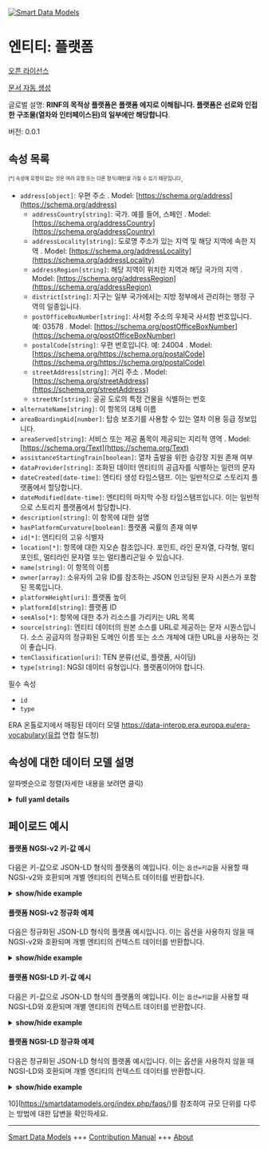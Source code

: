 <!-- 10-Header -->    
[![Smart Data Models](https://smartdatamodels.org/wp-content/uploads/2022/01/SmartDataModels_logo.png "Logo")](https://smartdatamodels.org)    
엔티티: 플랫폼    
========<!-- /10-Header -->    
<!-- 15-License -->    
[오픈 라이선스](https://github.com/smart-data-models//dataModel.ERA/blob/master/Platform/LICENSE.md)    
[문서 자동 생성](https://docs.google.com/presentation/d/e/2PACX-1vTs-Ng5dIAwkg91oTTUdt8ua7woBXhPnwavZ0FxgR8BsAI_Ek3C5q97Nd94HS8KhP-r_quD4H0fgyt3/pub?start=false&loop=false&delayms=3000#slide=id.gb715ace035_0_60)    
<!-- /15-License -->    
<!-- 20-Description -->    
글로벌 설명: **RINF의 목적상 플랫폼은 플랫폼 에지로 이해됩니다. 플랫폼은 선로와 인접한 구조물(열차와 인터페이스된)의 일부에만 해당합니다**.    
버전: 0.0.1    
<!-- /20-Description -->    
<!-- 30-PropertiesList -->    
## 속성 목록    
<sup><sub>[*] 속성에 유형이 없는 것은 여러 유형 또는 다른 형식/패턴을 가질 수 있기 때문입니다</sub></sup>.    
- `address[object]`: 우편 주소  . Model: [https://schema.org/address](https://schema.org/address)	- `addressCountry[string]`: 국가. 예를 들어, 스페인  . Model: [https://schema.org/addressCountry](https://schema.org/addressCountry)    
	- `addressLocality[string]`: 도로명 주소가 있는 지역 및 해당 지역에 속한 지역  . Model: [https://schema.org/addressLocality](https://schema.org/addressLocality)    
	- `addressRegion[string]`: 해당 지역이 위치한 지역과 해당 국가의 지역  . Model: [https://schema.org/addressRegion](https://schema.org/addressRegion)    
	- `district[string]`: 지구는 일부 국가에서는 지방 정부에서 관리하는 행정 구역의 일종입니다.      
	- `postOfficeBoxNumber[string]`: 사서함 주소의 우체국 사서함 번호입니다. 예: 03578  . Model: [https://schema.org/postOfficeBoxNumber](https://schema.org/postOfficeBoxNumber)    
	- `postalCode[string]`: 우편 번호입니다. 예: 24004  . Model: [https://schema.org/https://schema.org/postalCode](https://schema.org/https://schema.org/postalCode)    
	- `streetAddress[string]`: 거리 주소  . Model: [https://schema.org/streetAddress](https://schema.org/streetAddress)    
	- `streetNr[string]`: 공공 도로의 특정 건물을 식별하는 번호      
- `alternateName[string]`: 이 항목의 대체 이름  - `areaBoardingAid[number]`: 탑승 보조기를 사용할 수 있는 열차 이용 등급 정보입니다.  - `areaServed[string]`: 서비스 또는 제공 품목이 제공되는 지리적 영역  . Model: [https://schema.org/Text](https://schema.org/Text)- `assistanceStartingTrain[boolean]`: 열차 출발을 위한 승강장 지원 존재 여부  - `dataProvider[string]`: 조화된 데이터 엔티티의 공급자를 식별하는 일련의 문자  - `dateCreated[date-time]`: 엔티티 생성 타임스탬프. 이는 일반적으로 스토리지 플랫폼에서 할당합니다.  - `dateModified[date-time]`: 엔티티의 마지막 수정 타임스탬프입니다. 이는 일반적으로 스토리지 플랫폼에서 할당합니다.  - `description[string]`: 이 항목에 대한 설명  - `hasPlatformCurvature[boolean]`: 플랫폼 곡률의 존재 여부  - `id[*]`: 엔티티의 고유 식별자  - `location[*]`: 항목에 대한 지오숀 참조입니다. 포인트, 라인 문자열, 다각형, 멀티포인트, 멀티라인 문자열 또는 멀티폴리곤일 수 있습니다.  - `name[string]`: 이 항목의 이름  - `owner[array]`: 소유자의 고유 ID를 참조하는 JSON 인코딩된 문자 시퀀스가 포함된 목록입니다.  - `platformHeight[uri]`: 플랫폼 높이  - `platformId[string]`: 플랫폼 ID  - `seeAlso[*]`: 항목에 대한 추가 리소스를 가리키는 URL 목록  - `source[string]`: 엔티티 데이터의 원본 소스를 URL로 제공하는 문자 시퀀스입니다. 소스 공급자의 정규화된 도메인 이름 또는 소스 개체에 대한 URL을 사용하는 것이 좋습니다.  - `tenClassification[uri]`: TEN 분류(선로, 플랫폼, 사이딩)  - `type[string]`: NGSI 데이터 유형입니다. 플랫폼이어야 합니다.  <!-- /30-PropertiesList -->    
<!-- 35-RequiredProperties -->    
필수 속성    
- `id`  - `type`  <!-- /35-RequiredProperties -->    
<!-- 40-RequiredProperties -->    
ERA 온톨로지에서 매핑된 데이터 모델 https://data-interop.era.europa.eu/era-vocabulary(유럽 연합 철도청)    
<!-- /40-RequiredProperties -->    
<!-- 50-DataModelHeader -->    
## 속성에 대한 데이터 모델 설명    
알파벳순으로 정렬(자세한 내용을 보려면 클릭)    
<!-- /50-DataModelHeader -->    
<!-- 60-ModelYaml -->    
<details><summary><strong>full yaml details</strong></summary>      
```yaml    
Platform:      
  description: Platform for the purpose of RINF is understood as a platform edge. A platform concerns only the part of the structure neighbouring to the track (interfaced with trains).      
  properties:      
    address:      
      description: The mailing address      
      properties:      
        addressCountry:      
          description: 'The country. For example, Spain'      
          type: string      
          x-ngsi:      
            model: https://schema.org/addressCountry      
            type: Property      
        addressLocality:      
          description: 'The locality in which the street address is, and which is in the region'      
          type: string      
          x-ngsi:      
            model: https://schema.org/addressLocality      
            type: Property      
        addressRegion:      
          description: 'The region in which the locality is, and which is in the country'      
          type: string      
          x-ngsi:      
            model: https://schema.org/addressRegion      
            type: Property      
        district:      
          description: 'A district is a type of administrative division that, in some countries, is managed by the local government'      
          type: string      
          x-ngsi:      
            type: Property      
        postOfficeBoxNumber:      
          description: 'The post office box number for PO box addresses. For example, 03578'      
          type: string      
          x-ngsi:      
            model: https://schema.org/postOfficeBoxNumber      
            type: Property      
        postalCode:      
          description: 'The postal code. For example, 24004'      
          type: string      
          x-ngsi:      
            model: https://schema.org/https://schema.org/postalCode      
            type: Property      
        streetAddress:      
          description: The street address      
          type: string      
          x-ngsi:      
            model: https://schema.org/streetAddress      
            type: Property      
        streetNr:      
          description: Number identifying a specific property on a public street      
          type: string      
          x-ngsi:      
            type: Property      
      type: object      
      x-ngsi:      
        model: https://schema.org/address      
        type: Property      
    alternateName:      
      description: An alternative name for this item      
      type: string      
      x-ngsi:      
        type: Property      
    areaBoardingAid:      
      description: Information of the train access level for which the boarding aid can be used.      
      type: number      
      x-ngsi:      
        type: Property      
    areaServed:      
      description: The geographic area where a service or offered item is provided      
      type: string      
      x-ngsi:      
        model: https://schema.org/Text      
        type: Property      
    assistanceStartingTrain:      
      description: Existence of platform assistance for starting train      
      type: boolean      
      x-ngsi:      
        type: Property      
    dataProvider:      
      description: A sequence of characters identifying the provider of the harmonised data entity      
      type: string      
      x-ngsi:      
        type: Property      
    dateCreated:      
      description: Entity creation timestamp. This will usually be allocated by the storage platform      
      format: date-time      
      type: string      
      x-ngsi:      
        type: Property      
    dateModified:      
      description: Timestamp of the last modification of the entity. This will usually be allocated by the storage platform      
      format: date-time      
      type: string      
      x-ngsi:      
        type: Property      
    description:      
      description: A description of this item      
      type: string      
      x-ngsi:      
        type: Property      
    hasPlatformCurvature:      
      description: Existence of  platform curvature      
      type: boolean      
      x-ngsi:      
        type: Property      
    id:      
      anyOf:      
        - description: Identifier format of any NGSI entity      
          maxLength: 256      
          minLength: 1      
          pattern: ^[\w\-\.\{\}\$\+\*\[\]`|~^@!,:\\]+$      
          type: string      
          x-ngsi:      
            type: Property      
        - description: Identifier format of any NGSI entity      
          format: uri      
          type: string      
          x-ngsi:      
            type: Property      
      description: Unique identifier of the entity      
      x-ngsi:      
        type: Property      
    location:      
      description: 'Geojson reference to the item. It can be Point, LineString, Polygon, MultiPoint, MultiLineString or MultiPolygon'      
      oneOf:      
        - description: Geojson reference to the item. Point      
          properties:      
            bbox:      
              items:      
                type: number      
              minItems: 4      
              type: array      
            coordinates:      
              items:      
                type: number      
              minItems: 2      
              type: array      
            type:      
              enum:      
                - Point      
              type: string      
          required:      
            - type      
            - coordinates      
          title: GeoJSON Point      
          type: object      
          x-ngsi:      
            type: GeoProperty      
        - description: Geojson reference to the item. LineString      
          properties:      
            bbox:      
              items:      
                type: number      
              minItems: 4      
              type: array      
            coordinates:      
              items:      
                items:      
                  type: number      
                minItems: 2      
                type: array      
              minItems: 2      
              type: array      
            type:      
              enum:      
                - LineString      
              type: string      
          required:      
            - type      
            - coordinates      
          title: GeoJSON LineString      
          type: object      
          x-ngsi:      
            type: GeoProperty      
        - description: Geojson reference to the item. Polygon      
          properties:      
            bbox:      
              items:      
                type: number      
              minItems: 4      
              type: array      
            coordinates:      
              items:      
                items:      
                  items:      
                    type: number      
                  minItems: 2      
                  type: array      
                minItems: 4      
                type: array      
              type: array      
            type:      
              enum:      
                - Polygon      
              type: string      
          required:      
            - type      
            - coordinates      
          title: GeoJSON Polygon      
          type: object      
          x-ngsi:      
            type: GeoProperty      
        - description: Geojson reference to the item. MultiPoint      
          properties:      
            bbox:      
              items:      
                type: number      
              minItems: 4      
              type: array      
            coordinates:      
              items:      
                items:      
                  type: number      
                minItems: 2      
                type: array      
              type: array      
            type:      
              enum:      
                - MultiPoint      
              type: string      
          required:      
            - type      
            - coordinates      
          title: GeoJSON MultiPoint      
          type: object      
          x-ngsi:      
            type: GeoProperty      
        - description: Geojson reference to the item. MultiLineString      
          properties:      
            bbox:      
              items:      
                type: number      
              minItems: 4      
              type: array      
            coordinates:      
              items:      
                items:      
                  items:      
                    type: number      
                  minItems: 2      
                  type: array      
                minItems: 2      
                type: array      
              type: array      
            type:      
              enum:      
                - MultiLineString      
              type: string      
          required:      
            - type      
            - coordinates      
          title: GeoJSON MultiLineString      
          type: object      
          x-ngsi:      
            type: GeoProperty      
        - description: Geojson reference to the item. MultiLineString      
          properties:      
            bbox:      
              items:      
                type: number      
              minItems: 4      
              type: array      
            coordinates:      
              items:      
                items:      
                  items:      
                    items:      
                      type: number      
                    minItems: 2      
                    type: array      
                  minItems: 4      
                  type: array      
                type: array      
              type: array      
            type:      
              enum:      
                - MultiPolygon      
              type: string      
          required:      
            - type      
            - coordinates      
          title: GeoJSON MultiPolygon      
          type: object      
          x-ngsi:      
            type: GeoProperty      
      x-ngsi:      
        type: GeoProperty      
    name:      
      description: The name of this item      
      type: string      
      x-ngsi:      
        type: Property      
    owner:      
      description: A List containing a JSON encoded sequence of characters referencing the unique Ids of the owner(s)      
      items:      
        anyOf:      
          - description: Identifier format of any NGSI entity      
            maxLength: 256      
            minLength: 1      
            pattern: ^[\w\-\.\{\}\$\+\*\[\]`|~^@!,:\\]+$      
            type: string      
            x-ngsi:      
              type: Property      
          - description: Identifier format of any NGSI entity      
            format: uri      
            type: string      
            x-ngsi:      
              type: Property      
        description: Unique identifier of the entity      
        x-ngsi:      
          type: Property      
      type: array      
      x-ngsi:      
        type: Property      
    platformHeight:      
      description: Height of platform      
      format: uri      
      type: string      
      x-ngsi:      
        type: Relationship      
    platformId:      
      description: Platform id      
      type: string      
      x-ngsi:      
        type: Property      
    seeAlso:      
      description: list of uri pointing to additional resources about the item      
      oneOf:      
        - items:      
            format: uri      
            type: string      
          minItems: 1      
          type: array      
        - format: uri      
          type: string      
      x-ngsi:      
        type: Property      
    source:      
      description: 'A sequence of characters giving the original source of the entity data as a URL. Recommended to be the fully qualified domain name of the source provider, or the URL to the source object'      
      type: string      
      x-ngsi:      
        type: Property      
    tenClassification:      
      description: 'TEN classification (of track, of platform, of siding)'      
      format: uri      
      type: string      
      x-ngsi:      
        type: Relationship      
    type:      
      description: NGSI data type. It has to be Platform      
      enum:      
        - Platform      
      type: string      
      x-ngsi:      
        type: Property      
  required:      
    - id      
    - type      
  type: object      
  x-derived-from: http://data.europa.eu/949/Platform      
  x-disclaimer: 'Redistribution and use in source and binary forms, with or without modification, are permitted  provided that the license conditions are met. Copyleft (c) 2023 Contributors to Smart Data Models Program'      
  x-license-url: https://github.com/smart-data-models/dataModel.ERA/blob/master/Platform/LICENSE.md      
  x-model-schema: https://smart-data-models.github.io/dataModel.ERA/Certificate/schema.json      
  x-model-tags: 'ERA vocabulary, railway, train'      
  x-version: 0.0.1      
```    
</details>      
<!-- /60-ModelYaml -->    
<!-- 70-MiddleNotes -->    
<!-- /70-MiddleNotes -->    
<!-- 80-Examples -->    
## 페이로드 예시    
#### 플랫폼 NGSI-v2 키-값 예시    
다음은 키-값으로 JSON-LD 형식의 플랫폼의 예입니다. 이는 `옵션=키값`을 사용할 때 NGSI-v2와 호환되며 개별 엔티티의 컨텍스트 데이터를 반환합니다.    
<details><summary><strong>show/hide example</strong></summary>      
```json  
{  
  "id": "urn:ngsi-ld:Platform:id:REDQ:77428165",  
  "dateCreated": "2014-05-22T17:31:26Z",  
  "dateModified": "2015-07-10T11:53:40Z",  
  "source": "Expert add young argue expect fast cover. Last choose environment among authority. Though these set phone movie.",  
  "name": "Ahead wish nation. Suddenly item price thank ",  
  "alternateName": "Thing always des",  
  "description": "Brother teacher eight. Seven dark discuss cut industry. Woman morning new something reach state summer also.",  
  "dataProvider": "Box party next industry growth. Ask whether smile. Ready performance hit physical.",  
  "owner": [  
    "urn:ngsi-ld:Platform:items:EWLF:88873659",  
    "urn:ngsi-ld:Platform:items:RDZQ:94648337"  
  ],  
  "seeAlso": [  
    "urn:ngsi-ld:Platform:items:KUEW:50743453"  
  ],  
  "location": {  
    "type": "Point",  
    "coordinates": [  
      0.7759285,  
      6.065558  
    ]  
  },  
  "address": {  
    "streetAddress": "Beat change nor western floor. Quickly continue let often.",  
    "addressLocality": "Certainly from interesting race standard natura",  
    "addressRegion": "Sense road week mention or. Worker still partner position wall fly training. By field husband professional.",  
    "addressCountry": "Tend thank artist prepare. Pretty choice",  
    "postalCode": "Measure dark able win usually respond whom. Cult",  
    "postOfficeBoxNumber": "Possible consumer war call at certain. Wrong stuff program color professional. Tax fish medical end performance as Mrs run.",  
    "streetNr": "Both in human kid trouble else. Cause wi",  
    "district": "Box vote much somebody. Story center listen push. Manager last address degree exactly."  
  },  
  "areaServed": "Election young each situation water. Discover situation change prove entire middle.",  
  "type": "Platform",  
  "areaBoardingAid": 864,  
  "assistanceStartingTrain": false,  
  "hasPlatformCurvature": false,  
  "platformId": "Whole magazine truth st",  
  "platformHeight": "urn:ngsi-ld:Platform:platformHeight:TZIR:59382421",  
  "tenClassification": "urn:ngsi-ld:Platform:tenClassification:DLNK:92411578",  
  "context": [  
    "https://raw.githubusercontent.com/smart-data-models/dataModel.ERA/master/context.jsonld"  
  ]  
}  
```  
</details>    
#### 플랫폼 NGSI-v2 정규화 예제    
다음은 정규화된 JSON-LD 형식의 플랫폼 예시입니다. 이는 옵션을 사용하지 않을 때 NGSI-v2와 호환되며 개별 엔티티의 컨텍스트 데이터를 반환합니다.    
<details><summary><strong>show/hide example</strong></summary>      
```json  
{  
  "id": "urn:ngsi-ld:Platform:id:REDQ:77428165",  
  "dateCreated": {  
    "type": "DateTime",  
    "value": "2014-05-22T17:31:26Z"  
  },  
  "dateModified": {  
    "type": "DateTime",  
    "value": "2015-07-10T11:53:40Z"  
  },  
  "source": {  
    "type": "Text",  
    "value": "Expert add young argue expect fast cover. Last choose environment among authority. Though these set phone movie."  
  },  
  "name": {  
    "type": "Text",  
    "value": "Ahead wish nation. Suddenly item price thank "  
  },  
  "alternateName": {  
    "type": "Text",  
    "value": "Thing always des"  
  },  
  "description": {  
    "type": "Text",  
    "value": "Brother teacher eight. Seven dark discuss cut industry. Woman morning new something reach state summer also."  
  },  
  "dataProvider": {  
    "type": "Text",  
    "value": "Box party next industry growth. Ask whether smile. Ready performance hit physical."  
  },  
  "owner": {  
    "type": "StructuredValue",  
    "value": [  
      "urn:ngsi-ld:Platform:items:EWLF:88873659",  
      "urn:ngsi-ld:Platform:items:RDZQ:94648337"  
    ]  
  },  
  "seeAlso": {  
    "type": "StructuredValue",  
    "value": [  
      "urn:ngsi-ld:Platform:items:KUEW:50743453"  
    ]  
  },  
  "location": {  
    "type": "geo:json",  
    "value": {  
      "type": "Point",  
      "coordinates": [  
        0.7759285,  
        6.065558  
      ]  
    }  
  },  
  "address": {  
    "type": "StructuredValue",  
    "value": {  
      "streetAddress": "Beat change nor western floor. Quickly continue let often.",  
      "addressLocality": "Certainly from interesting race standard natura",  
      "addressRegion": "Sense road week mention or. Worker still partner position wall fly training. By field husband professional.",  
      "addressCountry": "Tend thank artist prepare. Pretty choice",  
      "postalCode": "Measure dark able win usually respond whom. Cult",  
      "postOfficeBoxNumber": "Possible consumer war call at certain. Wrong stuff program color professional. Tax fish medical end performance as Mrs run.",  
      "streetNr": "Both in human kid trouble else. Cause wi",  
      "district": "Box vote much somebody. Story center listen push. Manager last address degree exactly."  
    }  
  },  
  "areaServed": {  
    "type": "Text",  
    "value": "Election young each situation water. Discover situation change prove entire middle."  
  },  
  "type": "Platform",  
  "areaBoardingAid": {  
    "type": "Number",  
    "value": 864  
  },  
  "assistanceStartingTrain": {  
    "type": "Boolean",  
    "value": false  
  },  
  "hasPlatformCurvature": {  
    "type": "Boolean",  
    "value": false  
  },  
  "platformId": {  
    "type": "Text",  
    "value": "Whole magazine truth st"  
  },  
  "platformHeight": {  
    "type": "Text",  
    "value": "urn:ngsi-ld:Platform:platformHeight:TZIR:59382421"  
  },  
  "tenClassification": {  
    "type": "Text",  
    "value": "urn:ngsi-ld:Platform:tenClassification:DLNK:92411578"  
  },  
  "context": {  
    "type": "StructuredValue",  
    "value": [  
      "https://raw.githubusercontent.com/smart-data-models/dataModel.ERA/master/context.jsonld"  
    ]  
  }  
}  
```  
</details>    
#### 플랫폼 NGSI-LD 키-값 예시    
다음은 키-값으로 JSON-LD 형식의 플랫폼의 예입니다. 이는 `옵션=키값`을 사용할 때 NGSI-LD와 호환되며 개별 엔티티의 컨텍스트 데이터를 반환합니다.    
<details><summary><strong>show/hide example</strong></summary>      
```json  
{  
  "id": "urn:ngsi-ld:Platform:id:REDQ:77428165",  
  "dateCreated": "2014-05-22T17:31:26Z",  
  "dateModified": "2015-07-10T11:53:40Z",  
  "source": "Expert add young argue expect fast cover. Last choose environment among authority. Though these set phone movie.",  
  "name": "Ahead wish nation. Suddenly item price thank ",  
  "alternateName": "Thing always des",  
  "description": "Brother teacher eight. Seven dark discuss cut industry. Woman morning new something reach state summer also.",  
  "dataProvider": "Box party next industry growth. Ask whether smile. Ready performance hit physical.",  
  "owner": [  
    "urn:ngsi-ld:Platform:items:EWLF:88873659",  
    "urn:ngsi-ld:Platform:items:RDZQ:94648337"  
  ],  
  "seeAlso": [  
    "urn:ngsi-ld:Platform:items:KUEW:50743453"  
  ],  
  "location": {  
    "type": "Point",  
    "coordinates": [  
      0.7759285,  
      6.065558  
    ]  
  },  
  "address": {  
    "streetAddress": "Beat change nor western floor. Quickly continue let often.",  
    "addressLocality": "Certainly from interesting race standard natura",  
    "addressRegion": "Sense road week mention or. Worker still partner position wall fly training. By field husband professional.",  
    "addressCountry": "Tend thank artist prepare. Pretty choice",  
    "postalCode": "Measure dark able win usually respond whom. Cult",  
    "postOfficeBoxNumber": "Possible consumer war call at certain. Wrong stuff program color professional. Tax fish medical end performance as Mrs run.",  
    "streetNr": "Both in human kid trouble else. Cause wi",  
    "district": "Box vote much somebody. Story center listen push. Manager last address degree exactly."  
  },  
  "areaServed": "Election young each situation water. Discover situation change prove entire middle.",  
  "type": "Platform",  
  "areaBoardingAid": 864,  
  "assistanceStartingTrain": false,  
  "hasPlatformCurvature": false,  
  "platformId": "Whole magazine truth st",  
  "platformHeight": "urn:ngsi-ld:Platform:platformHeight:TZIR:59382421",  
  "tenClassification": "urn:ngsi-ld:Platform:tenClassification:DLNK:92411578",  
  "@context": [  
    "https://smartdatamodels.org/context.jsonld"  
  ],  
  "context": [  
    "https://raw.githubusercontent.com/smart-data-models/dataModel.ERA/master/context.jsonld"  
  ]  
}  
```  
</details>    
#### 플랫폼 NGSI-LD 정규화 예제    
다음은 정규화된 JSON-LD 형식의 플랫폼 예시입니다. 이는 옵션을 사용하지 않을 때 NGSI-LD와 호환되며 개별 엔티티의 컨텍스트 데이터를 반환합니다.    
<details><summary><strong>show/hide example</strong></summary>      
```json  
{  
  "id": "urn:ngsi-ld:Platform:id:IGEE:91325946",  
  "dateCreated": {  
    "type": "Property",  
    "value": {  
      "@type": "DateTime",  
      "@value": "2004-01-10T21:28:28Z"  
    }  
  },  
  "dateModified": {  
    "type": "Property",  
    "value": {  
      "@type": "DateTime",  
      "@value": "2021-02-19T11:00:31Z"  
    }  
  },  
  "source": {  
    "type": "Property",  
    "value": "Professional mean like fine box. Most statement military this there after also consumer."  
  },  
  "name": {  
    "type": "Property",  
    "value": "Organization human on apply history enter. Response guy today fact field stand. Should statement strategy tru"  
  },  
  "alternateName": {  
    "type": "Property",  
    "value": "Huge address same song act power. Property man sit direction wonder. Year general doctor production black after hold."  
  },  
  "description": {  
    "type": "Property",  
    "value": "Break official black hold. Them next create between half."  
  },  
  "dataProvider": {  
    "type": "Property",  
    "value": "Partner base paper. Positive form"  
  },  
  "owner": {  
    "type": "Property",  
    "value": [  
      "urn:ngsi-ld:Platform:items:DWXZ:32083986",  
      "urn:ngsi-ld:Platform:items:DFRT:50172537"  
    ]  
  },  
  "seeAlso": {  
    "type": "Property",  
    "value": [  
      "urn:ngsi-ld:Platform:items:JJZM:20586004"  
    ]  
  },  
  "location": {  
    "type": "Property",  
    "value": {  
      "type": "Point",  
      "coordinates": [  
        83.360268,  
        -144.578543  
      ]  
    }  
  },  
  "address": {  
    "type": "Property",  
    "value": {  
      "streetAddress": "Teach analysis agent poor chair local American. These number wrong nation.",  
      "addressLocality": "Will floor nearly baby. Writer admit race training one several quality.",  
      "addressRegion": "Probably know top realize various whole. Perhaps success a",  
      "addressCountry": "Open economy town early change family future. Remember democratic meet boy total method. Av",  
      "postalCode": "Future business hear hold especially like perform require. Direction establish hospital. Ball Democrat sound executive run though.",  
      "postOfficeBoxNumber": "Edge particularly improve g",  
      "streetNr": "Likely grow million large responsibility. Film watch m",  
      "district": "Sure certain give hospital thought buy. Room really specific seem president. Should condition level especi"  
    }  
  },  
  "areaServed": {  
    "type": "Property",  
    "value": "Rise fear color answer federal smile. Phone believe although relationship"  
  },  
  "type": "Platform",  
  "areaBoardingAid": {  
    "type": "Property",  
    "value": 908  
  },  
  "assistanceStartingTrain": {  
    "type": "Property",  
    "value": true  
  },  
  "hasPlatformCurvature": {  
    "type": "Property",  
    "value": false  
  },  
  "platformId": {  
    "type": "Property",  
    "value": "Final politics cultural from travel respond."  
  },  
  "platformHeight": {  
    "type": "Relationship",  
    "object": "urn:ngsi-ld:Platform:platformHeight:AJIG:62479263"  
  },  
  "tenClassification": {  
    "type": "Relationship",  
    "object": "urn:ngsi-ld:Platform:tenClassification:VRUU:42134110"  
  },  
  "@context": [  
    "https://smartdatamodels.org/context.jsonld"  
  ],  
  "context": [  
    "https://raw.githubusercontent.com/smart-data-models/dataModel.ERA/master/context.jsonld"  
  ]  
}  
```  
</details><!-- /80-Examples -->    
<!-- 90-FooterNotes -->    
<!-- /90-FooterNotes -->    
<!-- 95-Units -->    
10](https://smartdatamodels.org/index.php/faqs/)를 참조하여 규모 단위를 다루는 방법에 대한 답변을 확인하세요.    
<!-- /95-Units -->    
<!-- 97-LastFooter -->    
---    
[Smart Data Models](https://smartdatamodels.org) +++ [Contribution Manual](https://bit.ly/contribution_manual) +++ [About](https://bit.ly/Introduction_SDM)<!-- /97-LastFooter -->    
